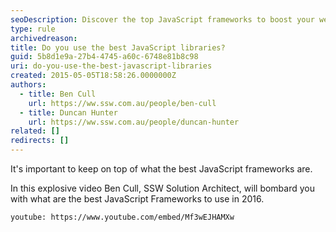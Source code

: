 ```yaml
---
seoDescription: Discover the top JavaScript frameworks to boost your web development skills in 2016 with expert insights from SSW.
type: rule
archivedreason:
title: Do you use the best JavaScript libraries?
guid: 5b8d1e9a-27b4-4745-a60c-6748e81b8c98
uri: do-you-use-the-best-javascript-libraries
created: 2015-05-05T18:58:26.0000000Z
authors:
  - title: Ben Cull
    url: https://ww.ssw.com.au/people/ben-cull
  - title: Duncan Hunter
    url: https://ww.ssw.com.au/people/duncan-hunter
related: []
redirects: []
---
```


It's
important to keep on top of what the best JavaScript frameworks are.

In
this explosive video Ben Cull, SSW Solution Architect, will bombard you with
what are the best JavaScript Frameworks to use in 2016.

<!--endintro-->

`youtube: https://www.youtube.com/embed/Mf3wEJHAMXw`
